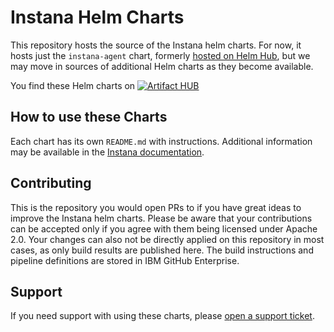 # Instana Helm Charts

This repository hosts the source of the Instana helm charts.
For now, it hosts just the `instana-agent` chart, formerly [hosted on Helm Hub](https://github.com/helm/charts), but we may move in sources of additional Helm charts as they become available.

You find these Helm charts on [![Artifact HUB](https://img.shields.io/endpoint?url=https://artifacthub.io/badge/repository/instana)](https://artifacthub.io/packages/search?repo=instana)

## How to use these Charts

Each chart has its own `README.md` with instructions.
Additional information may be available in the [Instana documentation](https://www.ibm.com/docs/en/instana-observability/current?topic=kubernetes-installing-agent#install-by-using-the-helm-chart).

## Contributing

This is the repository you would open PRs to if you have great ideas to improve the Instana helm charts.
Please be aware that your contributions can be accepted only if you agree with them being licensed under Apache 2.0.
Your changes can also not be directly applied on this repository in most cases, as only build results are published here. The build instructions and pipeline definitions are stored in IBM GitHub Enterprise.

## Support

If you need support with using these charts, please [open a support ticket](https://www.ibm.com/support/pages/instana-support).
